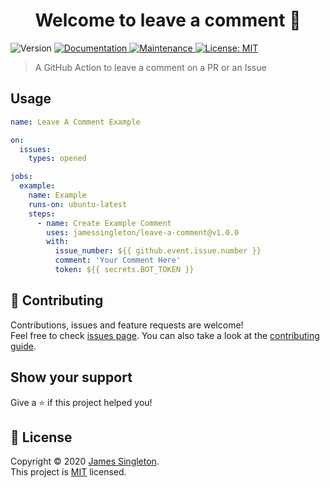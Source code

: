 <h1 align="center">Welcome to leave a comment 💬</h1>
<p>
  <img alt="Version" src="https://img.shields.io/badge/version-1.0.0-blue.svg?cacheSeconds=2592000" />
  <a href="https://github.com/JamesSingleton/leave-comment#readme" target="_blank">
    <img alt="Documentation" src="https://img.shields.io/badge/documentation-yes-brightgreen.svg" />
  </a>
  <a href="https://github.com/JamesSingleton/leave-comment/graphs/commit-activity" target="_blank">
    <img alt="Maintenance" src="https://img.shields.io/badge/Maintained%3F-yes-green.svg" />
  </a>
  <a href="https://github.com/JamesSingleton/leave-comment/blob/master/LICENSE" target="_blank">
    <img alt="License: MIT" src="https://img.shields.io/github/license/JamesSingleton/leave-comment" />
  </a>
</p>

> A GitHub Action to leave a comment on a PR or an Issue

## Usage

```yml
name: Leave A Comment Example

on:
  issues:
    types: opened

jobs:
  example:
    name: Example
    runs-on: ubuntu-latest
    steps:
      - name: Create Example Comment
        uses: jamessingleton/leave-a-comment@v1.0.0
        with:
          issue_number: ${{ github.event.issue.number }}
          comment: 'Your Comment Here'
          token: ${{ secrets.BOT_TOKEN }}
```

## 🤝 Contributing

Contributions, issues and feature requests are welcome!<br />Feel free to check [issues page](https://github.com/JamesSingleton/leave-a-comment/issues). You can also take a look at the [contributing guide](https://github.com/JamesSingleton/leave-a-comment/blob/master/CONTRIBUTING.md).

## Show your support

Give a ⭐️ if this project helped you!

## 📝 License

Copyright © 2020 [James Singleton](https://github.com/JamesSingleton).<br />
This project is [MIT](https://github.com/JamesSingleton/leave-a-comment/blob/master/LICENSE) licensed.
